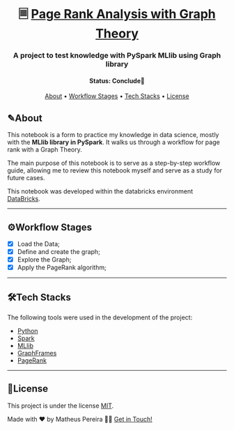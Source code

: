 <h1 align="center">
   🗏 <a href="#"> Page Rank Analysis with Graph Theory</a>
</h1>

<h3 align="center">
  A project to test knowledge with PySpark MLlib using Graph library
</h3>

<h4 align="center"> 
	 Status: Conclude🚀
</h4>

<p align="center">
 <a href="#about">About</a> •
 <a href="#workflow-stages">Workflow Stages</a> •
 <a href="#tech-stacks">Tech Stacks</a> • 
 <a href="#license">License</a>
</p>


## ✎About

This notebook is a form to practice my knowledge in data science, mostly with the **MLlib library in PySpark**. It walks us through a workflow for page rank with a Graph Theory.

The main purpose of this notebook is to serve as a step-by-step workflow guide, allowing me to review this notebook myself and serve as a study for future cases.

This notebook was developed within the databricks environment [DataBricks](https://www.databricks.com/). 

---

## ⚙Workflow Stages

- [x]  Load the Data;
- [x]  Define and create the graph;
- [x]  Explore the Graph;
- [x]  Apply the PageRank algorithm;

---

## 🛠Tech Stacks

The following tools were used in the development of the project:

-   [Python](https://www.python.org/)
-   [Spark](https://spark.apache.org/docs/latest/api/python/)
-   [MLlib](https://spark.apache.org/docs/latest/api/python/reference/pyspark.ml.html)
-   [GraphFrames](https://github.com/graphframes/graphframes)
-   [PageRank](https://towardsdatascience.com/pagerank-algorithm-fully-explained-dc794184b4af)

---

## 📝License

This project is under the license [MIT](./LICENSE).

Made with ❤️ by Matheus Pereira 👋🏽 [Get in Touch!](www.linkedin.com/in/matheus-de-medeiros-pereira-52b245140)
